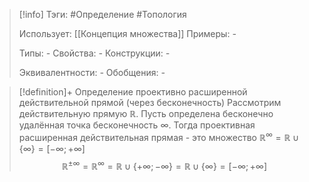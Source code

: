 > [!info]
> Тэги: #Определение #Топология  
> 
> Использует: [[Концепция множества]]
> Примеры: *-*
> 
> Типы: *-*
> Свойства: *-*
> Конструкции: *-*
> 
> Эквивалентности: *-*
> Обобщения: *-*

> [!definition]+ Определение проективно расширенной действительной прямой (через бесконечность)
> Рассмотрим действительную прямую $\mathbb{R}$. Пусть определена бесконечно удалённая точка бесконечность $\infty$. Тогда проективная расширенная действительная прямая - это множество $\mathbb{R^{\infty}} = \mathbb{R} \cup \{\infty\}=[-\infty; +\infty]$
> $$\mathbb{R^{\pm\infty}} = \mathbb{R^{\infty}} = \mathbb{R} \cup \{ +\infty; -\infty\} = \mathbb{R} \cup \{\infty\}=[-\infty; +\infty]$$